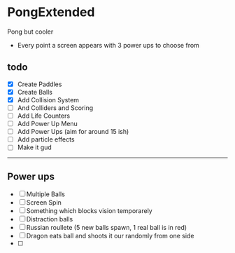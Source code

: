 # PongExtended
Pong but cooler
- Every point a screen appears with 3 power ups to choose from

<h2>todo</h2>

- [x] Create Paddles
- [x] Create Balls
- [x] Add Collision System
- [ ] And Colliders and Scoring
- [ ] Add Life Counters
- [ ] Add Power Up Menu
- [ ] Add Power Ups (aim for around 15 ish)
- [ ] Add particle effects
- [ ] Make it gud

---
<h2>Power ups</h2>

- [ ] Multiple Balls
- [ ] Screen Spin
- [ ] Something which blocks vision temporarely
- [ ] Distraction balls
- [ ] Russian roullete (5 new balls spawn, 1 real ball is in red)
- [ ] Dragon eats ball and shoots it our randomly from one side
- [ ] 
